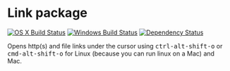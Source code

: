 # Link package
[![OS X Build Status](https://travis-ci.org/dhinakg/link.svg?branch=master)](https://travis-ci.org/dhinakg/link) [![Windows Build Status](https://ci.appveyor.com/api/projects/status/65iua76ebp1nnmi3/branch/master?svg=true)](https://ci.appveyor.com/project/dhinakg/link/branch/master) [![Dependency Status](https://david-dm.org/dhinakg/link.svg)](https://david-dm.org/dhinakg/link)

Opens http(s) and file links under the cursor using <kbd>ctrl-alt-shift-o</kbd> or <kbd>cmd-alt-shift-o</kbd> for Linux (because you can run linux on a Mac) and Mac.
